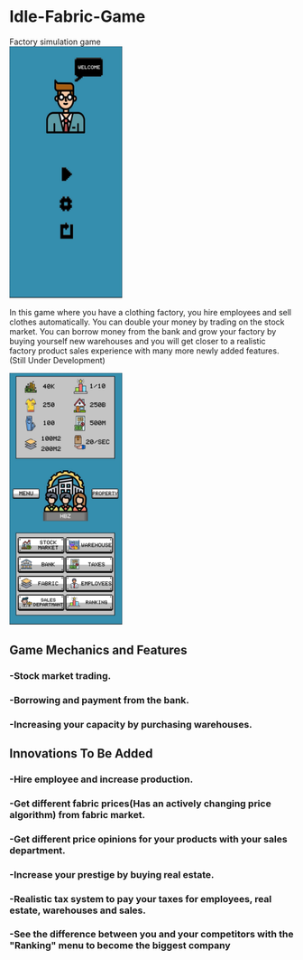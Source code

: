 # Idle-Fabric-Game
 Factory simulation game
<br/>
<img src="https://github.com/BekirrUgur/Idle-Fabric-Game/blob/main/Presentation/PrepareMenu.png" width="200px"> 

In this game where you have a clothing factory, you hire employees and sell clothes automatically. You can double your money by trading on the stock market. You can borrow money from the bank and grow your factory by buying yourself new warehouses and you will get closer to a realistic factory product sales experience with many more newly added features.(Still Under Development)

<img src="https://github.com/BekirrUgur/Idle-Fabric-Game/blob/main/Presentation/MainMenu.png" width="200px">

<br/>

## Game Mechanics and Features
### -Stock market trading.
### -Borrowing and payment from the bank.
### -Increasing your capacity by purchasing warehouses.

## Innovations To Be Added
### -Hire employee and increase production.
### -Get different fabric prices(Has an actively changing price algorithm) from fabric market.
### -Get different price opinions for your products with your sales department.
### -Increase your prestige by buying real estate.
### -Realistic tax system to pay your taxes for employees, real estate, warehouses and sales.
### -See the difference between you and your competitors with the "Ranking" menu to become the biggest company
